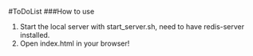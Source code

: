 #ToDoList
###How to use
1. Start the local server with start_server.sh, need to have redis-server installed.
2. Open index.html in your browser!
